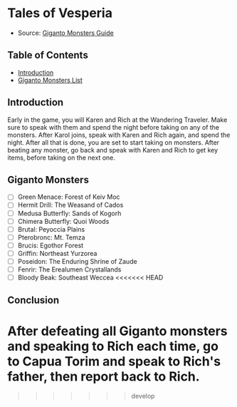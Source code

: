 # Tales of Vesperia

- Source: [Giganto Monsters Guide](https://www.rpgsite.net/feature/8169-tales-of-vesperia-giganto-monsters-guide-where-to-find-all-of-the-giganto-bosses-in-the-definitive-edition)

## Table of Contents

- [Introduction](#introduction)
- [Giganto Monsters List](#giganto-monsters)

## Introduction

Early in the game, you will Karen and Rich at the Wandering Traveler. Make sure to speak with them and spend the night before taking on any of the monsters. After Karol joins, speak with Karen and Rich again, and spend the night. After all that is done, you are set to start taking on monsters. After beating any monster, go back and speak with Karen and Rich to get key items, before taking on the next one.

## Giganto Monsters

- [ ] Green Menace: Forest of Keiv Moc
- [ ] Hermit Drill: The Weasand of Cados
- [ ] Medusa Butterfly: Sands of Kogorh
- [ ] Chimera Butterfly: Quoi Woods
- [ ] Brutal: Peyoccia Plains
- [ ] Pterobronc: Mt. Temza
- [ ] Brucis: Egothor Forest
- [ ] Griffin: Northeast Yurzorea
- [ ] Poseidon: The Enduring Shrine of Zaude
- [ ] Fenrir: The Erealumen Crystallands
- [ ] Bloody Beak: Southeast Weccea
<<<<<<< HEAD

## Conclusion
After defeating all Giganto monsters and speaking to Rich each time, go to Capua Torim and speak to Rich's father, then report back to Rich.
=======
>>>>>>> develop
